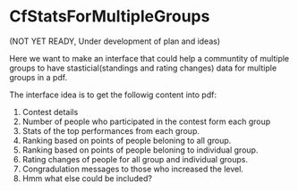 # CfStatsForMultipleGroups

(NOT YET READY, Under development of plan and ideas)

Here we want to make an interface that could help a communtity of multiple groups to have stasticial(standings and rating changes) data for multiple groups in a pdf.


The interface idea is to get the followig content into pdf:
1) Contest details
2) Number of people who participated in the contest form each group
3) Stats of the top performances from each group.
4) Ranking based on points of people beloning to all group.
5) Ranking based on points of people beloning to individual group.
6) Rating changes of people for all group and individual groups.
7) Congradulation messages to those who increased the level.
8) Hmm what else could be included?
